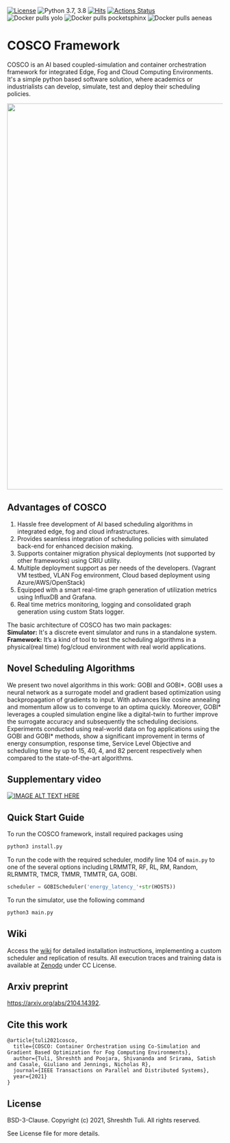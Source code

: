 [![License](https://img.shields.io/badge/License-BSD%203--Clause-red.svg)](https://github.com/imperial-qore/COSCO/blob/master/LICENSE)
![Python 3.7, 3.8](https://img.shields.io/badge/python-3.7%20%7C%203.8-blue.svg)
[![Hits](https://hits.seeyoufarm.com/api/count/incr/badge.svg?url=https%3A%2F%2Fgithub.com%2Fimperial-qore%2FCOSCO&count_bg=%23FFC401&title_bg=%23555555&icon=&icon_color=%23E7E7E7&title=hits&edge_flat=false)](https://hits.seeyoufarm.com)
[![Actions Status](https://github.com/imperial-qore/SimpleFogSim/workflows/DeFog-Benchmarks/badge.svg)](https://github.com/imperial-qore/SimpleFogSim/actions)
<br>
![Docker pulls yolo](https://img.shields.io/docker/pulls/shreshthtuli/yolo?label=docker%20pulls%3A%20yolo)
![Docker pulls pocketsphinx](https://img.shields.io/docker/pulls/shreshthtuli/pocketsphinx?label=docker%20pulls%3A%20pocketsphinx)
![Docker pulls aeneas](https://img.shields.io/docker/pulls/shreshthtuli/aeneas?label=docker%20pulls%3A%20aeneas)

# COSCO Framework

COSCO is an AI based coupled-simulation and container orchestration framework for integrated Edge, Fog and Cloud Computing Environments.  It's a simple python based software solution, where academics or industrialists  can develop, simulate, test and deploy their scheduling policies. 

<img src="https://github.com/imperial-qore/COSCO/blob/master/wiki/COSCO.jpg" width="900" align="middle">


## Advantages of COSCO
1. Hassle free development of AI based scheduling algorithms in integrated edge, fog and cloud infrastructures.
2. Provides seamless integration of scheduling policies with simulated back-end for enhanced decision making.
3. Supports container migration physical deployments (not supported by other frameworks) using CRIU utility.
4. Multiple deployment support as per needs of the developers. (Vagrant VM testbed, VLAN Fog environment, Cloud based deployment using Azure/AWS/OpenStack)
5. Equipped with a smart real-time graph generation of utilization metrics using InfluxDB and Grafana.
6. Real time metrics monitoring, logging and consolidated graph generation using custom Stats logger.

The basic architecture of COSCO has two main packages: <br>
**Simulator:** It's a discrete event simulator and runs in a standalone system. <br>
**Framework:** It’s a kind of tool to test the scheduling algorithms in a physical(real time) fog/cloud environment with real world applications.

## Novel Scheduling Algorithms
We present two novel algorithms in this work: GOBI and GOBI*. GOBI uses a neural network as a surrogate model and gradient based optimization using backpropagation of gradients to input. With advances like cosine annealing and momentum allow us to converge to an optima quickly. Moreover, GOBI* leverages a coupled simulation engine like a digital-twin to further improve the surrogate accuracy and subsequently the scheduling decisions. Experiments conducted using real-world data on fog applications using the GOBI and GOBI* methods, show a significant improvement in terms of energy consumption, response time, Service Level Objective and scheduling time by up to 15, 40, 4, and 82 percent respectively when compared to the state-of-the-art algorithms.

## Supplementary video

[![IMAGE ALT TEXT HERE](https://img.youtube.com/vi/RZOWTj0rfBQ/0.jpg)](https://www.youtube.com/watch?v=RZOWTj0rfBQ)
  
## Quick Start Guide
To run the COSCO framework, install required packages using
```bash
python3 install.py
```
To run the code with the required scheduler, modify line 104 of `main.py` to one of the several options including LRMMTR, RF, RL, RM, Random, RLRMMTR, TMCR, TMMR, TMMTR, GA, GOBI.
```python
scheduler = GOBIScheduler('energy_latency_'+str(HOSTS))
```

To run the simulator, use the following command
```bash
python3 main.py
```

## Wiki
Access the [wiki](https://github.com/imperial-qore/COSCO/wiki) for detailed installation instructions, implementing a custom scheduler and replication of results. All execution traces and training data is available at [Zenodo](https://zenodo.org/record/4897944) under CC License.

## Arxiv preprint
https://arxiv.org/abs/2104.14392.

## Cite this work
```
@article{tuli2021cosco,
  title={COSCO: Container Orchestration using Co-Simulation and Gradient Based Optimization for Fog Computing Environments},
  author={Tuli, Shreshth and Poojara, Shivananda and Srirama, Satish and Casale, Giuliano and Jennings, Nicholas R},
  journal={IEEE Transactions on Parallel and Distributed Systems},
  year={2021}
}
```

## License

BSD-3-Clause. 
Copyright (c) 2021, Shreshth Tuli.
All rights reserved.

See License file for more details.
